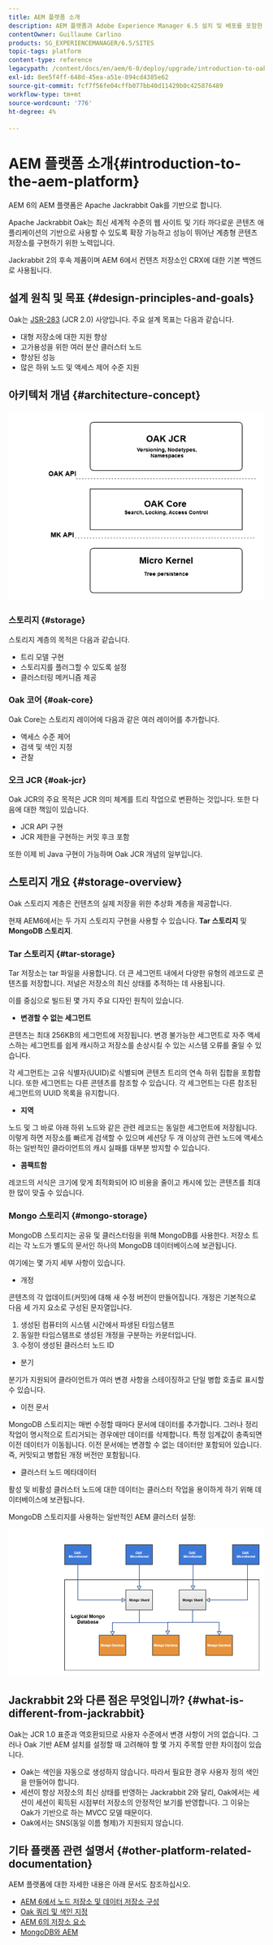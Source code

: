 ```yaml
---
title: AEM 플랫폼 소개
description: AEM 플랫폼과 Adobe Experience Manager 6.5 설치 및 배포를 포함한 가장 중요한 구성 요소는 물론 Adobe Managed Services 클라우드 배포를 포함한 아키텍처에 대해 알아봅니다.
contentOwner: Guillaume Carlino
products: SG_EXPERIENCEMANAGER/6.5/SITES
topic-tags: platform
content-type: reference
legacypath: /content/docs/en/aem/6-0/deploy/upgrade/introduction-to-oak
exl-id: 8ee5f4ff-648d-45ea-a51e-894cd4385e62
source-git-commit: fcf7f56fe04cffb077bb40d11429b0c425876489
workflow-type: tm+mt
source-wordcount: '776'
ht-degree: 4%

---
```



# AEM 플랫폼 소개{#introduction-to-the-aem-platform}

AEM 6의 AEM 플랫폼은 Apache Jackrabbit Oak를 기반으로 합니다.

Apache Jackrabbit Oak는 최신 세계적 수준의 웹 사이트 및 기타 까다로운 콘텐츠 애플리케이션의 기반으로 사용할 수 있도록 확장 가능하고 성능이 뛰어난 계층형 콘텐츠 저장소를 구현하기 위한 노력입니다.

Jackrabbit 2의 후속 제품이며 AEM 6에서 컨텐츠 저장소인 CRX에 대한 기본 백엔드로 사용됩니다.

## 설계 원칙 및 목표 {#design-principles-and-goals}

Oak는 [JSR-283](https://jcp.org/en/jsr/detail?id=283) (JCR 2.0) 사양입니다. 주요 설계 목표는 다음과 같습니다.

* 대형 저장소에 대한 지원 향상
* 고가용성을 위한 여러 분산 클러스터 노드
* 향상된 성능
* 많은 하위 노드 및 액세스 제어 수준 지원

## 아키텍처 개념 {#architecture-concept}

![chlimage_1-84](assets/chlimage_1-84.png)

### 스토리지 {#storage}

스토리지 계층의 목적은 다음과 같습니다.

* 트리 모델 구현
* 스토리지를 플러그할 수 있도록 설정
* 클러스터링 메커니즘 제공

### Oak 코어 {#oak-core}

Oak Core는 스토리지 레이어에 다음과 같은 여러 레이어를 추가합니다.

* 액세스 수준 제어
* 검색 및 색인 지정
* 관찰

### 오크 JCR {#oak-jcr}

Oak JCR의 주요 목적은 JCR 의미 체계를 트리 작업으로 변환하는 것입니다. 또한 다음에 대한 책임이 있습니다.

* JCR API 구현
* JCR 제한을 구현하는 커밋 후크 포함

또한 이제 비 Java 구현이 가능하며 Oak JCR 개념의 일부입니다.

## 스토리지 개요 {#storage-overview}

Oak 스토리지 계층은 컨텐츠의 실제 저장을 위한 추상화 계층을 제공합니다.

현재 AEM6에서는 두 가지 스토리지 구현을 사용할 수 있습니다. **Tar 스토리지** 및 **MongoDB 스토리지**.

### Tar 스토리지 {#tar-storage}

Tar 저장소는 tar 파일을 사용합니다. 더 큰 세그먼트 내에서 다양한 유형의 레코드로 콘텐츠를 저장합니다. 저널은 저장소의 최신 상태를 추적하는 데 사용됩니다.

이를 중심으로 빌드된 몇 가지 주요 디자인 원칙이 있습니다.

* **변경할 수 없는 세그먼트**

콘텐츠는 최대 256KB의 세그먼트에 저장됩니다. 변경 불가능한 세그먼트로 자주 액세스하는 세그먼트를 쉽게 캐시하고 저장소를 손상시킬 수 있는 시스템 오류를 줄일 수 있습니다.

각 세그먼트는 고유 식별자(UUID)로 식별되며 콘텐츠 트리의 연속 하위 집합을 포함합니다. 또한 세그먼트는 다른 콘텐츠를 참조할 수 있습니다. 각 세그먼트는 다른 참조된 세그먼트의 UUID 목록을 유지합니다.

* **지역**

노드 및 그 바로 아래 하위 노드와 같은 관련 레코드는 동일한 세그먼트에 저장됩니다. 이렇게 하면 저장소를 빠르게 검색할 수 있으며 세션당 두 개 이상의 관련 노드에 액세스하는 일반적인 클라이언트의 캐시 실패를 대부분 방지할 수 있습니다.

* **콤팩트함**

레코드의 서식은 크기에 맞게 최적화되어 IO 비용을 줄이고 캐시에 있는 콘텐츠를 최대한 많이 맞출 수 있습니다.

### Mongo 스토리지 {#mongo-storage}

MongoDB 스토리지는 공유 및 클러스터링을 위해 MongoDB를 사용한다. 저장소 트리는 각 노드가 별도의 문서인 하나의 MongoDB 데이터베이스에 보관됩니다.

여기에는 몇 가지 세부 사항이 있습니다.

* 개정

콘텐츠의 각 업데이트(커밋)에 대해 새 수정 버전이 만들어집니다. 개정은 기본적으로 다음 세 가지 요소로 구성된 문자열입니다.

1. 생성된 컴퓨터의 시스템 시간에서 파생된 타임스탬프
1. 동일한 타임스탬프로 생성된 개정을 구분하는 카운터입니다.
1. 수정이 생성된 클러스터 노드 ID

* 분기

분기가 지원되어 클라이언트가 여러 변경 사항을 스테이징하고 단일 병합 호출로 표시할 수 있습니다.

* 이전 문서

MongoDB 스토리지는 매번 수정할 때마다 문서에 데이터를 추가합니다. 그러나 정리 작업이 명시적으로 트리거되는 경우에만 데이터를 삭제합니다. 특정 임계값이 충족되면 이전 데이터가 이동됩니다. 이전 문서에는 변경할 수 없는 데이터만 포함되어 있습니다. 즉, 커밋되고 병합된 개정 버전만 포함됩니다.

* 클러스터 노드 메타데이터

활성 및 비활성 클러스터 노드에 대한 데이터는 클러스터 작업을 용이하게 하기 위해 데이터베이스에 보관됩니다.

MongoDB 스토리지를 사용하는 일반적인 AEM 클러스터 설정:

![chlimage_1-85](assets/chlimage_1-85.png)

## Jackrabbit 2와 다른 점은 무엇입니까? {#what-is-different-from-jackrabbit}

Oak는 JCR 1.0 표준과 역호환되므로 사용자 수준에서 변경 사항이 거의 없습니다. 그러나 Oak 기반 AEM 설치를 설정할 때 고려해야 할 몇 가지 주목할 만한 차이점이 있습니다.

* Oak는 색인을 자동으로 생성하지 않습니다. 따라서 필요한 경우 사용자 정의 색인을 만들어야 합니다.
* 세션이 항상 저장소의 최신 상태를 반영하는 Jackrabbit 2와 달리, Oak에서는 세션이 세션이 획득된 시점부터 저장소의 안정적인 보기를 반영합니다. 그 이유는 Oak가 기반으로 하는 MVCC 모델 때문이다.
* Oak에서는 SNS(동일 이름 형제)가 지원되지 않습니다.

## 기타 플랫폼 관련 설명서 {#other-platform-related-documentation}

AEM 플랫폼에 대한 자세한 내용은 아래 문서도 참조하십시오.

* [AEM 6에서 노드 저장소 및 데이터 저장소 구성](/help/sites-deploying/data-store-config.md)
* [Oak 쿼리 및 색인 지정](/help/sites-deploying/queries-and-indexing.md)
* [AEM 6의 저장소 요소](/help/sites-deploying/storage-elements-in-aem-6.md)
* [MongoDB와 AEM](/help/sites-deploying/aem-with-mongodb.md)
